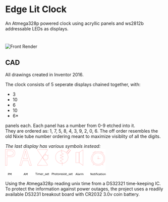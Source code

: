 # Edge Lit Clock

An Atmega328p powered clock using acryllic panels and ws2812b addressable LEDs as displays.
#
![Front Render](https://github.com/ArmaniKorsich/Edge-Lit-Clock/blob/master/Images/Clock%20Views.png)

## CAD

All drawings created in Inventor 2016.

The clock consists of 5 seperate displays chained together, with:
* 3
* 10
* 6
* 10
* 6*

panels each. Each panel has a number from 0-9 etched into it.  
They are ordered as: 1, 7, 5, 8, 4, 3, 9, 2, 0, 6. The off order resembles the old Nixie tube number ordering meant to maximize visiblity of all the digits.

*The last display has various symbols instead:*
![alpha Symbols](https://github.com/ArmaniKorsich/Edge-Lit-Clock/blob/master/Images/Alpha.png)

Using the Atmega328p reading unix time from a DS32321 time-keeping IC.  
To protect the information against power outages, the project uses a readily available DS3231 breakout board with CR2032 3.0v coin battery.
